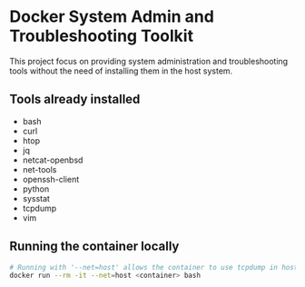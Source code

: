 # Docker System Admin and Troubleshooting Toolkit

This project focus on providing system administration and troubleshooting tools without the need of installing them in the host system.

## Tools already installed

* bash
* curl
* htop
* jq
* netcat-openbsd
* net-tools
* openssh-client
* python
* sysstat
* tcpdump
* vim

## Running the container locally

```bash
# Running with '--net=host' allows the container to use tcpdump in host interfaces.
docker run --rm -it --net=host <container> bash

```

